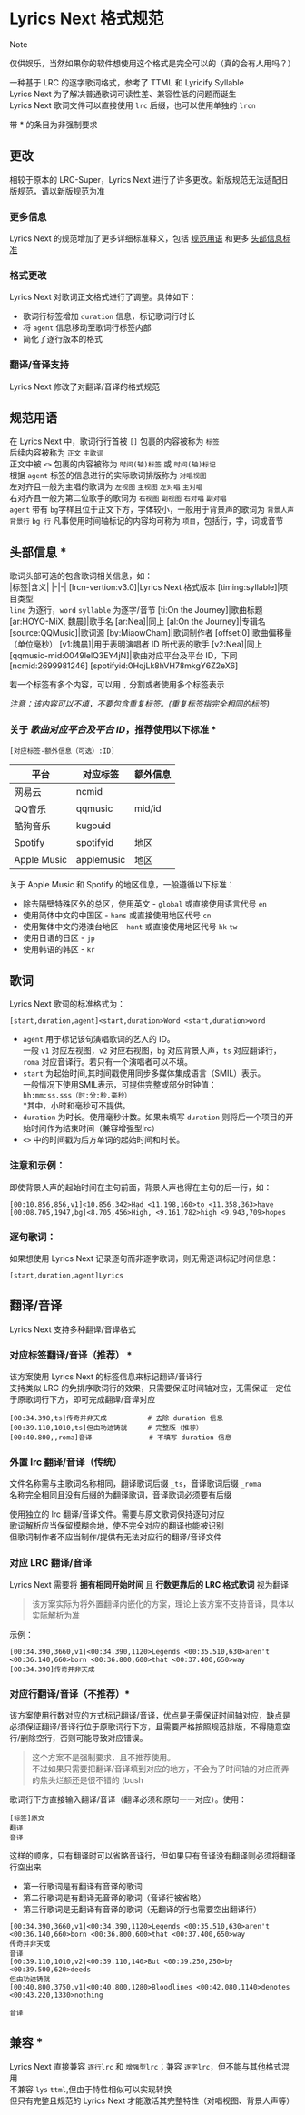 # Lyrics Next 格式规范

> [!note]   
> 仅供娱乐，当然如果你的软件想使用这个格式是完全可以的（真的会有人用吗？）

一种基于 LRC 的逐字歌词格式，参考了 TTML 和 Lyricify Syllable<br>
Lyrics Next 为了解决普通歌词可读性差、兼容性低的问题而诞生<br>
Lyrics Next 歌词文件可以直接使用 `lrc` 后缀，也可以使用单独的 `lrcn`

带 * 的条目为非强制要求

## 更改
相较于原本的 LRC-Super，Lyrics Next 进行了许多更改。新版规范无法适配旧版规范，请以新版规范为准

### 更多信息
Lyrics Next 的规范增加了更多详细标准释义，包括 [规范用语](#规范用语) 和更多 [头部信息标准](#头部信息)
### 格式更改
Lyrics Next 对歌词正文格式进行了调整。具体如下：
- 歌词行标签增加 `duration` 信息，标记歌词行时长
- 将 `agent` 信息移动至歌词行标签内部
- 简化了逐行版本的格式

### 翻译/音译支持
Lyrics Next 修改了对翻译/音译的格式规范

## 规范用语
在 Lyrics Next 中，歌词行行首被 `[]` 包裹的内容被称为 `标签`<br>
后续内容被称为 `正文` `主歌词`<br>
正文中被 `<>` 包裹的内容被称为 `时间(轴)标签` 或 `时间(轴)标记`<br>
根据 `agent` 标签的信息进行的实际歌词排版称为 `对唱视图`<br>
左对齐且一般为主唱的歌词为 `左视图` `主视图` `左对唱` `主对唱`<br>
右对齐且一般为第二位歌手的歌词为 `右视图` `副视图` `右对唱` `副对唱`<br>
`agent` 带有 `bg`字样且位于正文下方，字体较小，一般用于背景声的歌词为 `背景人声` `背景行` `bg 行`
凡事使用时间轴标记的内容均可称为 `项目`，包括行，字，词或音节

## 头部信息 *
歌词头部可选的包含歌词相关信息，如：  
|标签|含义|
|-|-|
[lrcn-vertion:v3.0]|Lyrics Next 格式版本
[timing:syllable]|项目类型<br>`line` 为逐行，`word` `syllable` 为逐字/音节
[ti:On the Journey]|歌曲标题
[ar:HOYO-MiX, 魏晨]|歌手名
[ar:Nea]|同上
[al:On the Journey]|专辑名
[source:QQMusic]|歌词源
[by:MiaowCham]|歌词制作者
[offset:0]|歌曲偏移量（单位毫秒）
[v1:魏晨]|用于表明演唱者 ID 所代表的歌手
[v2:Nea]|同上
[qqmusic-mid:0049lelQ3EY4jN]|歌曲对应平台及平台 ID，下同
[ncmid:2699981246]
[spotifyid:0HqjLk8hVH78mkgY6Z2eX6]

若一个标签有多个内容，可以用 `,` 分割或者使用多个标签表示

*注意：该内容可以不填，不要包含重复标签。(重复标签指完全相同的标签)*  

### 关于 ***歌曲对应平台及平台 ID***，推荐使用以下标准 *
```
[对应标签-额外信息（可选）:ID]
```
|平台|对应标签|额外信息
|-|-|-|
网易云|ncmid
QQ音乐|qqmusic|mid/id
酷狗音乐|kugouid
Spotify|spotifyid|地区
Apple Music|applemusic|地区

关于 Apple Music 和 Spotify 的地区信息，一般遵循以下标准：

- 除去隔壁特殊区外的总区，使用英文 - `global` 或直接使用语言代号 `en`
- 使用简体中文的中国区 - `hans` 或直接使用地区代号 `cn`
- 使用繁体中文的港澳台地区 - `hant` 或直接使用地区代号 `hk` `tw`
- 使用日语的日区 - `jp`
- 使用韩语的韩区 - `kr`

## 歌词
Lyrics Next 歌词的标准格式为：
```
[start,duration,agent]<start,duration>Word <start,duration>word
```
- `agent` 用于标记该句演唱歌词的艺人的 ID。<br>
一般 `v1` 对应左视图，`v2` 对应右视图，`bg` 对应背景人声，`ts` 对应翻译行，`roma` 对应音译行。若只有一个演唱者可以不填。
- `start` 为起始时间,其时间戳使用同步多媒体集成语言（SMIL）表示。<br>
    一般情况下使用SMIL表示，可提供完整或部分时钟值：<br>
    `hh:mm:ss.sss（时:分:秒.毫秒）` <br>
    *其中，小时和毫秒可不提供。<br>
- `duration` 为时长。使用毫秒计数。如果未填写 `duration` 则将后一个项目的开始时间作为结束时间（兼容增强型lrc）<br>
- `<>` 中的时间戳为后方单词的起始时间和时长。

### **注意和示例：**<br>
即使背景人声的起始时间在主句前面，背景人声也得在主句的后一行，如：
```
[00:10.856,856,v1]<10.856,342>Had <11.198,160>to <11.358,363>have
[00:08.705,1947,bg]<8.705,456>High, <9.161,782>high <9.943,709>hopes
```

### **逐句歌词：**<br>
如果想使用 Lyrics Next 记录逐句而非逐字歌词，则无需逐词标记时间信息：
```
[start,duration,agent]Lyrics
```

## 翻译/音译

Lyrics Next 支持多种翻译/音译格式

### 对应标签翻译/音译（推荐） *
该方案使用 Lyrics Next 的标签信息来标记翻译/音译行  
支持类似 LRC 的免排序歌词行的效果，只需要保证时间轴对应，无需保证一定位于原歌词行下方，即可完成翻译/音译对应
```
[00:34.390,ts]传奇并非天成          # 去除 duration 信息
[00:39.110,1010,ts]但由功迹铸就     # 完整版（推荐）
[00:40.800,,roma]音译              # 不填写 duration 信息
```

### 外置 lrc 翻译/音译（传统）
文件名称需与主歌词名称相同，翻译歌词后缀 `_ts`，音译歌词后缀 `_roma`  
名称完全相同且没有后缀的为翻译歌词，音译歌词必须要有后缀

使用独立的 lrc 翻译/音译文件。需要与原文歌词保持逐句对应  
歌词解析应当保留模糊余地，使不完全对应的翻译也能被识别  
但歌词制作者不应当制作/提供有无法对应行的翻译/音译文件

### 对应 LRC 翻译/音译
Lyrics Next 需要将 **拥有相同开始时间** 且 **行数更靠后的 LRC 格式歌词** 视为翻译  
>该方案实际为将外置翻译内嵌化的方案，理论上该方案不支持音译，具体以实际解析为准

示例：
```
[00:34.390,3660,v1]<00:34.390,1120>Legends <00:35.510,630>aren't <00:36.140,660>born <00:36.800,600>that <00:37.400,650>way
[00:34.390]传奇并非天成
```

### 对应行翻译/音译（不推荐）*
该方案使用行数对应的方式标记翻译/音译，优点是无需保证时间轴对应，缺点是必须保证翻译/音译行位于原歌词行下方，且需要严格按照规范排版，不得随意空行/删除空行，否则可能导致对应错误。

>这个方案不是强制要求，且不推荐使用。  
不过如果只需要把翻译/音译填到对应的地方，不会为了时间轴的对应而弄的焦头烂额还是很不错的 (bush

歌词行下方直接输入翻译/音译（翻译必须和原句一一对应）。使用：
```
[标签]原文
翻译
音译
```
这样的顺序，只有翻译时可以省略音译行，但如果只有音译没有翻译则必须将翻译行空出来

- 第一行歌词是有翻译有音译的歌词
- 第二行歌词是有翻译无音译的歌词（音译行被省略）
- 第三行歌词是无翻译有音译的歌词（无翻译的行也需要空出翻译行）

```
[00:34.390,3660,v1]<00:34.390,1120>Legends <00:35.510,630>aren't <00:36.140,660>born <00:36.800,600>that <00:37.400,650>way
传奇并非天成
音译
[00:39.110,1010,v2]<00:39.110,140>But <00:39.250,250>by <00:39.500,620>deeds
但由功迹铸就
[00:40.800,3750,v1]<00:40.800,1280>Bloodlines <00:42.080,1140>denotes <00:43.220,1330>nothing

音译
```

## 兼容 *
Lyrics Next 直接兼容 `逐行lrc` 和 `增强型lrc`；兼容 `逐字lrc`，但不能与其他格式混用<br>
不兼容 `lys` `ttml`,但由于特性相似可以实现转换<br>
但只有完整且规范的 Lyrics Next 才能激活其完整特性（对唱视图、背景人声等）